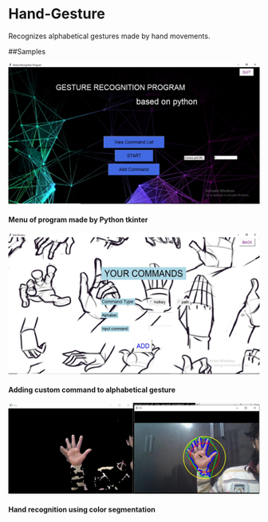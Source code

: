 # Hand-Gesture

Recognizes alphabetical gestures made by hand movements.

##Samples

<img src="sample1.jpg">
<h4>Menu of program made by Python tkinter</h4>

<img src="sample2.jpg">
<h4>Adding custom command to alphabetical gesture</h4>

<img src="sample3.jpg">
<h4>Hand recognition using color segmentation</h4>